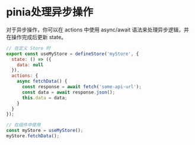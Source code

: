 # pinia处理异步操作

对于异步操作，你可以在 actions 中使用 async/await 语法来处理异步逻辑，并在操作完成后更新 state。

```js
// 在定义 Store 时
export const useMyStore = defineStore('myStore', {
  state: () => ({
    data: null
  }),
  actions: {
    async fetchData() {
      const response = await fetch('some-api-url');
      const data = await response.json();
      this.data = data;
    }
  }
});

// 在组件中使用
const myStore = useMyStore();
myStore.fetchData();
```
